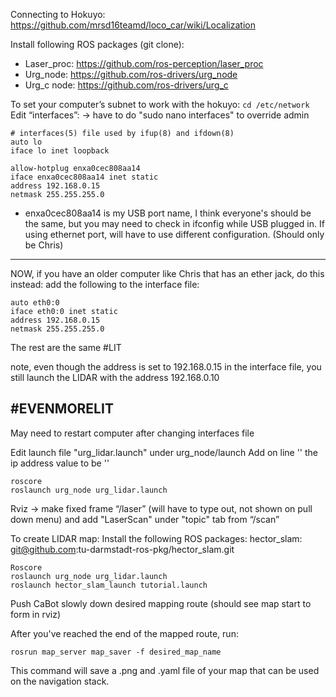 Connecting to Hokuyo: https://github.com/mrsd16teamd/loco_car/wiki/Localization

Install following ROS packages (git clone):
- Laser_proc: https://github.com/ros-perception/laser_proc
- Urg_node: https://github.com/ros-drivers/urg_node 
- Urg_c node: https://github.com/ros-drivers/urg_c


To set your computer’s subnet to work with the hokuyo:
`cd /etc/network`
Edit “interfaces”: → have to do "sudo nano interfaces" to override admin
```
# interfaces(5) file used by ifup(8) and ifdown(8)
auto lo
iface lo inet loopback

allow-hotplug enxa0cec808aa14
iface enxa0cec808aa14 inet static
address 192.168.0.15
netmask 255.255.255.0 
```
 - enxa0cec808aa14 is my USB port name, I think everyone's should be the same, but you may need to check in ifconfig while USB plugged in. If using ethernet port, will have to use different configuration. (Should only be Chris)
-----------------------------
NOW, if you have an older computer like Chris that has an ether jack, do this instead:
add the following to the interface file:
```
auto eth0:0
iface eth0:0 inet static
address 192.168.0.15
netmask 255.255.255.0
```
The rest are the same #LIT

note, even though the address is set to 192.168.0.15 in the interface file, you still launch the LIDAR with the address 192.168.0.10

#EVENMORELIT
------------------------------

May need to restart computer after changing interfaces file

Edit launch file "urg_lidar.launch" under urg_node/launch
Add on line '<param name="ip_address" value=""/>' the ip address value to be '<param name="ip_address" value="192.168.0.10"/>'
```
roscore
roslaunch urg_node urg_lidar.launch
```
Rviz -> make fixed frame “/laser” (will have to type out, not shown on pull down menu) and add "LaserScan" under "topic" tab from “/scan”

To create LIDAR map:
Install the following ROS packages:
hector_slam: git@github.com:tu-darmstadt-ros-pkg/hector_slam.git

```
Roscore
roslaunch urg_node urg_lidar.launch
roslaunch hector_slam_launch tutorial.launch
```
Push CaBot slowly down desired mapping route (should see map start to form in rviz)

After you've reached the end of the mapped route, run:
```
rosrun map_server map_saver -f desired_map_name
```

This command will save a .png and .yaml file of your map that can be used on the navigation stack. 




